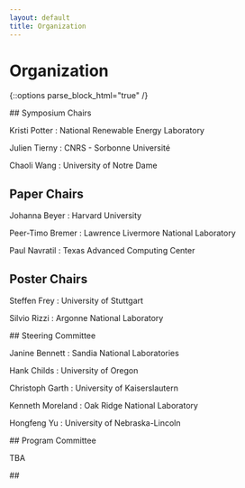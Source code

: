 ```yaml
---
layout: default
title: Organization
---
```


# Organization

{::options parse_block_html="true" /}

<div class="left">
## Symposium Chairs

Kristi Potter
: National Renewable Energy Laboratory

Julien Tierny
: CNRS - Sorbonne Universit&eacute;

Chaoli Wang
: University of Notre Dame

## Paper Chairs

Johanna Beyer
: Harvard University

Peer-Timo Bremer
: Lawrence Livermore National Laboratory

Paul Navratil
: Texas Advanced Computing Center

## Poster Chairs

Steffen Frey
: University of Stuttgart 

Silvio Rizzi
: Argonne National Laboratory

</div>
<div class="right">
## Steering Committee

Janine Bennett
: Sandia National Laboratories

Hank Childs
: University of Oregon

Christoph Garth
: University of Kaiserslautern

Kenneth Moreland
: Oak Ridge National Laboratory


Hongfeng Yu
: University of Nebraska-Lincoln
</div>

<div class="left">
## Program Committee

TBA

<!--Jeff Baumes
: Kitware, Inc.

Wes Bethel
: Lawrence Berkeley National Laboratory

Chris Bryan
: Arizona State University

Hamish Carr
: University of Leeds

Silvia Castro
: Universidad Nacional del Sur

Wei Chen
: Zhejiang University

Amit Chourasia
: San Diego Supercomputer Center

Patricia Crossno	
: Sandia National Laboratories

Harish Doraiswamy
: New York University

Issei	Fujishiro	
: Keio University

Berk Geveci	
: Kitware, Inc.

Tobias G&uuml;ther
: ETH Zurich

Markus Hadwiger	
: KAUST

Ingrid Hotz
: Link&ouml;ing University

Katherine Isaacs
: University of Arizona

Yun Jang	
: Sejong University

Ming Jiang	
: Lawrence Livermore National Laboratory

James Klosowski
: AT&T Labs Research-->
</div>

<div class="right">
## &nbsp;
  
<!--Aaron	Knoll
: Intel Cooperation

Joshua Levine
: University of Arizona

Peter Lindstrom
: Lawrence Livermore National Laboratory

Shusen Liu
: Lawrence Livermore National Laboratory

Zhicheng Liu
: Adobe Research

Vijay Natarajan
: Indian Institute of Science

Ron Oldfield
: Sandia National Laboratories

Patrick  O'Leary
: Kitware, Inc.

Tom	Peterka
: Argonne National Laboratory

Bruno Raffin
: INRIA

Silvio Rizzi
: Argonne National Laboratory

Filip Sadlo	
: Heidelberg University

Allen Sanderson	
: University of Utah

Han-Wei	Shen
: The Ohio State University

David	Thompson
: Kitware, Inc.

Xavier Tricoche
: Purdue University

Yang Wang
: Uber Technologies, Inc.-->

</div>


<!-- </div> -->
